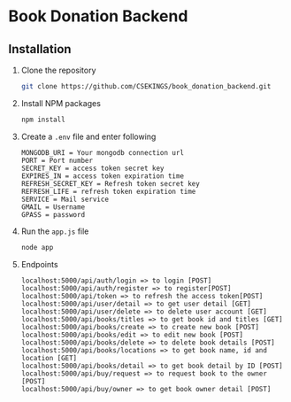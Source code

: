 # Book Donation Backend

## Installation

1. Clone the repository

   ```sh
   git clone https://github.com/CSEKINGS/book_donation_backend.git
   ```

2. Install NPM packages

   ```sh
   npm install
   ```

3. Create a `.env` file and enter following

   ```env
   MONGODB_URI = Your mongodb connection url
   PORT = Port number
   SECRET_KEY = access token secret key 
   EXPIRES_IN = access token expiration time
   REFRESH_SECRET_KEY = Refresh token secret key
   REFRESH_LIFE = refresh token expiration time 
   SERVICE = Mail service
   GMAIL = Username
   GPASS = password
   ```

4. Run the `app.js` file

   ```sh
   node app
   ```

5. Endpoints

   ```http
   localhost:5000/api/auth/login => to login [POST]
   localhost:5000/api/auth/register => to register[POST]
   localhost:5000/api/token => to refresh the access token[POST]
   localhost:5000/api/user/detail => to get user detail [GET]
   localhost:5000/api/user/delete => to delete user account [GET]
   localhost:5000/api/books/titles => to get book id and titles [GET]
   localhost:5000/api/books/create => to create new book [POST]
   localhost:5000/api/books/edit => to edit new book [POST]
   localhost:5000/api/books/delete => to delete book details [POST]
   localhost:5000/api/books/locations => to get book name, id and location [GET]
   localhost:5000/api/books/detail => to get book detail by ID [POST]
   localhost:5000/api/buy/request => to request book to the owner [POST]
   localhost:5000/api/buy/owner => to get book owner detail [POST]
   ```